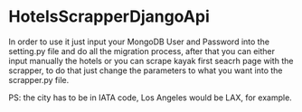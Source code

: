 # HotelsScrapperDjangoApi
In order to use it just input your MongoDB User and Password into the setting.py file and do all the migration process, after that you can either input manually the hotels or you can scrape kayak first seacrh page with the scrapper, to do that just change the parameters to what you want into the scrapper.py file.

PS: the city has to be in IATA code, Los Angeles would be LAX, for example.
